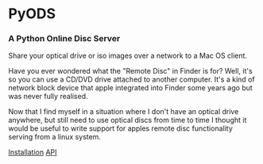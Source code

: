 # PyODS
### A Python Online Disc Server

Share your optical drive or iso images over a network to a Mac OS client.

Have you ever wondered what the "Remote Disc" in Finder is for? Well, it's so you can use a CD/DVD drive attached to
another computer. It's a kind of network block device that apple integrated into Finder some years ago but was never
fully realised.

Now that I find myself in a situation where I don't have an optical drive anywhere, but still need to use optical discs
from time to time I thought it would be useful to write support for apples remote disc functionality serving from a
linux system.

  [Installation](INSTALL.md)
  [API](API.md)
